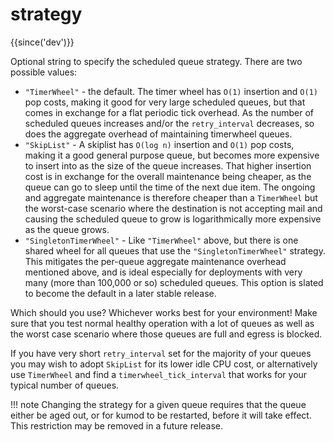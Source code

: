 # strategy

{{since('dev')}}

Optional string to specify the scheduled queue strategy.  There are two possible
values:

* `"TimerWheel"` - the default. The timer wheel has `O(1)` insertion and `O(1)`
  pop costs, making it good for very large scheduled queues, but that comes in
  exchange for a flat periodic tick overhead.  As the number of scheduled queues
  increases and/or the `retry_interval` decreases, so does the aggregate overhead
  of maintaining timerwheel queues.
* `"SkipList"` - A skiplist has `O(log n)` insertion and `O(1)` pop costs,
  making it a good general purpose queue, but becomes more expensive to insert
  into as the size of the queue increases.  That higher insertion cost is in
  exchange for the overall maintenance being cheaper, as the queue can go to
  sleep until the time of the next due item.  The ongoing and aggregate
  maintenance is therefore cheaper than a `TimerWheel` but the worst-case
  scenario where the destination is not accepting mail and causing the
  scheduled queue to grow is logarithmically more expensive as the queue
  grows.
* `"SingletonTimerWheel"` - Like `"TimerWheel"` above, but there is one shared
  wheel for all queues that use the `"SingletonTimerWheel"` strategy. This
  mitigates the per-queue aggregate maintenance overhead mentioned above, and
  is ideal especially for deployments with very many (more than 100,000 or so)
  scheduled queues. This option is slated to become the default in a later
  stable release.

Which should you use? Whichever works best for your environment! Make sure that
you test normal healthy operation with a lot of queues as well as the worst
case scenario where those queues are full and egress is blocked.

If you have very short `retry_interval` set for the majority of your queues you
may wish to adopt `SkipList` for its lower idle CPU cost, or alternatively use
`TimerWheel` and find a `timerwheel_tick_interval` that works for your typical
number of queues.

!!! note
    Changing the strategy for a given queue requires that the queue either be
    aged out, or for kumod to be restarted, before it will take effect.  This
    restriction may be removed in a future release.


